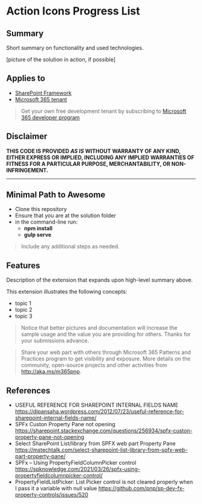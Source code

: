 # Action Icons Progress List

## Summary

Short summary on functionality and used technologies.

[picture of the solution in action, if possible]

## Applies to

- [SharePoint Framework](https://aka.ms/spfx)
- [Microsoft 365 tenant](https://docs.microsoft.com/en-us/sharepoint/dev/spfx/set-up-your-developer-tenant)

> Get your own free development tenant by subscribing to [Microsoft 365 developer program](http://aka.ms/o365devprogram)


## Disclaimer

**THIS CODE IS PROVIDED _AS IS_ WITHOUT WARRANTY OF ANY KIND, EITHER EXPRESS OR IMPLIED, INCLUDING ANY IMPLIED WARRANTIES OF FITNESS FOR A PARTICULAR PURPOSE, MERCHANTABILITY, OR NON-INFRINGEMENT.**

---

## Minimal Path to Awesome

- Clone this repository
- Ensure that you are at the solution folder
- in the command-line run:
  - **npm install**
  - **gulp serve**

> Include any additional steps as needed.

## Features

Description of the extension that expands upon high-level summary above.

This extension illustrates the following concepts:

- topic 1
- topic 2
- topic 3

> Notice that better pictures and documentation will increase the sample usage and the value you are providing for others. Thanks for your submissions advance.

> Share your web part with others through Microsoft 365 Patterns and Practices program to get visibility and exposure. More details on the community, open-source projects and other activities from http://aka.ms/m365pnp.

## References

- USEFUL REFERENCE FOR SHAREPOINT INTERNAL FIELDS NAME
  https://dipansaha.wordpress.com/2012/07/23/useful-reference-for-sharepoint-internal-fields-name/
- SPFx Custon Property Pane not opening
  https://sharepoint.stackexchange.com/questions/256934/spfx-custon-property-pane-not-opening
- Select SharePoint List/library from SPFX web part Property Pane
  https://mstechtalk.com/select-sharepoint-list-library-from-spfx-web-part-property-pane/
- SPFx – Using PropertyFieldColumnPicker control
  https://spknowledge.com/2021/03/26/spfx-using-propertyfieldcolumnpicker-control/
- PropertyFieldListPicker: List Picker control is not cleared properly when I pass it a variable with null value
  https://github.com/pnp/sp-dev-fx-property-controls/issues/520
